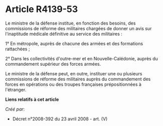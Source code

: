 # Article R4139-53

Le ministre de la défense institue, en fonction des besoins, des commissions de réforme des militaires chargées de donner un
avis sur l'inaptitude médicale définitive au service des militaires :

1° En métropole, auprès de chacune des armées et des formations rattachées ;

2° Dans les collectivités d'outre-mer et en Nouvelle-Calédonie, auprès du commandement supérieur des forces armées.

Le ministre de la défense peut, en outre, instituer une ou plusieurs commissions de réforme des militaires auprès du
commandement des forces en opérations ou des troupes françaises prépositionnées à l'étranger.

**Liens relatifs à cet article**

_Créé par_:

  - Décret n°2008-392 du 23 avril 2008 - art. (V)
